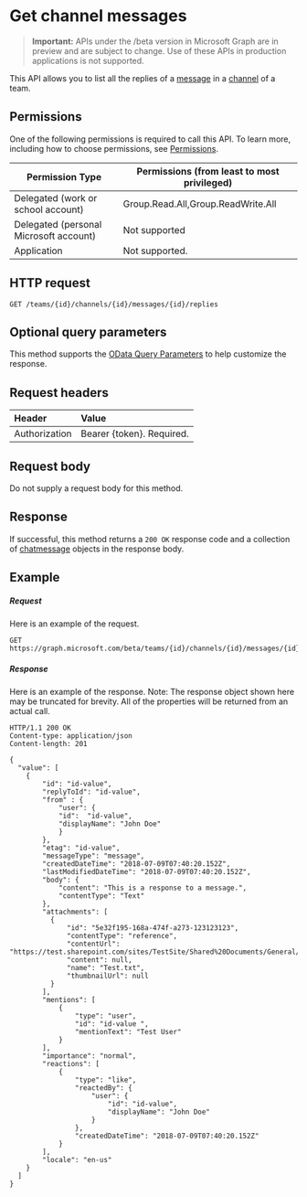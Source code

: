 # Get channel messages

> **Important:** APIs under the /beta version in Microsoft Graph are in preview and are subject to change. Use of these APIs in production applications is not supported.

This API allows you to list all the replies of a [message](../resources/chatmessage.md) in a [channel](../resources/channel.md) of a team.

## Permissions
One of the following permissions is required to call this API. To learn more, including how to choose permissions, see [Permissions](../../../concepts/permissions_reference.md).

|Permission Type|Permissions (from least to most privileged)|
|---------|-------------|
|Delegated (work or school account)|Group.Read.All,Group.ReadWrite.All|
|Delegated (personal Microsoft account)|Not supported|
|Application| Not supported. |

## HTTP request
<!-- { "blockType": "ignored" } -->
```http
GET /teams/{id}/channels/{id}/messages/{id}/replies
```
## Optional query parameters
This method supports the [OData Query Parameters](http://developer.microsoft.com/en-us/graph/docs/overview/query_parameters) to help customize the response.
## Request headers
| Header       | Value |
|:---------------|:--------|
| Authorization  | Bearer {token}. Required.  |

## Request body
Do not supply a request body for this method.

## Response
If successful, this method returns a `200 OK` response code and a collection of [chatmessage](../resources/channel.md) objects in the response body.
## Example
##### Request
Here is an example of the request.
<!-- {
  "blockType": "request",
  "name": "get_channel_message_replies"
}-->
```http
GET https://graph.microsoft.com/beta/teams/{id}/channels/{id}/messages/{id}/replies
```
##### Response
Here is an example of the response. Note: The response object shown here may be truncated for brevity. All of the properties will be returned from an actual call.
<!-- {
  "blockType": "response",
  "truncated": true,
  "@odata.type": "microsoft.graph.chatMessage",
  "isCollection": true
} -->
```http
HTTP/1.1 200 OK
Content-type: application/json
Content-length: 201

{
  "value": [
    {
        "id": "id-value",
        "replyToId": "id-value",
        "from" : {
            "user": { 
            "id":  "id-value",
            "displayName": "John Doe"
            }  
        },
        "etag": "id-value",
        "messageType": "message",
        "createdDateTime": "2018-07-09T07:40:20.152Z",
        "lastModifiedDateTime": "2018-07-09T07:40:20.152Z",
        "body": {
            "content": "This is a response to a message.",
            "contentType": "Text"
        },
        "attachments": [
          {
              "id": "5e32f195-168a-474f-a273-123123123",
              "contentType": "reference",
              "contentUrl": "https://test.sharepoint.com/sites/TestSite/Shared%20Documents/General/Test.txt",
              "content": null,
              "name": "Test.txt",
              "thumbnailUrl": null
          }
        ],
        "mentions": [
            {
                "type": "user",
                "id": "id-value ",
                "mentionText": "Test User"
            }
        ],
        "importance": "normal",
        "reactions": [
            {
                "type": "like",
                "reactedBy": {
                    "user": { 
                        "id": "id-value",
                        "displayName": "John Doe"
                    }
                },
                "createdDateTime": "2018-07-09T07:40:20.152Z"
            }
        ],
        "locale": "en-us"
    }
  ]
}
```

<!-- uuid: 8fcb5dbc-d5aa-4681-8e31-b001d5168d79
2015-10-25 14:57:30 UTC -->
<!-- {
  "type": "#page.annotation",
  "description": "Get channel message replies",
  "keywords": "",
  "section": "documentation",
  "tocPath": ""
}-->